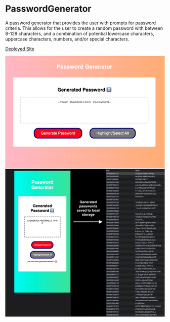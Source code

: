 # PasswordGenerator
 A password generator that provides the user with prompts
 for password criteria. This allows for the user to create 
 a random password with between 8-128 characters, and a
 combination of potential lowercase characters, uppercase
 characters, numbers, and/or special characters. 

[Deployed Site](https://st12345678910.github.io/PasswordGenerator/)
 
![PasswordGenerator](Assets/demopic.png)
![PasswordGenerator](Assets/demopic2.png)


